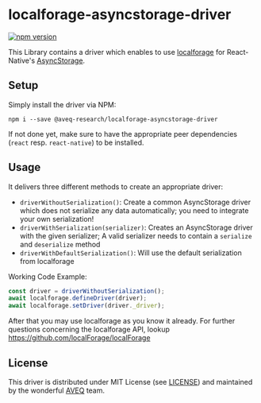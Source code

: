 # localforage-asyncstorage-driver

[![npm version](https://badge.fury.io/js/%40aveq-research%2Flocalforage-asyncstorage-driver.svg)](https://badge.fury.io/js/%40aveq-research%2Flocalforage-asyncstorage-driver)

This Library contains a driver which enables to use [localforage](https://github.com/localForage/localForage) for React-Native's [AsyncStorage](https://facebook.github.io/react-native/docs/asyncstorage).

## Setup

Simply install the driver via NPM:

`npm i --save @aveq-research/localforage-asyncstorage-driver`

If not done yet, make sure to have the appropriate peer dependencies (`react` resp. `react-native`) to be installed.

## Usage

It delivers three different methods to create an appropriate driver:

- `driverWithoutSerialization()`: Create a common AsyncStorage driver which does not serialize any data automatically; you need to integrate your own serialization!
- `driverWithSerialization(serializer)`: Creates an AsyncStorage driver with the given serializer; A valid serializer needs to contain a `serialize` and `deserialize` method
- `driverWithDefaultSerialization()`: Will use the default serialization from localforage

Working Code Example:

```javascript
const driver = driverWithoutSerialization();
await localforage.defineDriver(driver);
await localforage.setDriver(driver._driver);
```

After that you may use localforage as you know it already. For further questions concerning the localforage API, lookup https://github.com/localForage/localForage

## License

This driver is distributed under
MIT License (see [LICENSE](https://github.com/aveq-research/localforage-asyncstorage-driver/blob/master/LICENSE)) and maintained by the wonderful [AVEQ](https://aveq.info) team.
